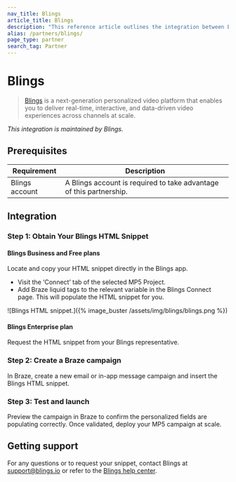 ```yaml
---
nav_title: Blings
article_title: Blings
description: "This reference article outlines the integration between Braze and Blings."
alias: /partners/blings/
page_type: partner
search_tag: Partner
---
```


# Blings

> [Blings](https://www.blings.io/) is a next-generation personalized video platform that enables you to deliver real-time, interactive, and data-driven video experiences across channels at scale.  

_This integration is maintained by Blings._

## Prerequisites  

| Requirement     | Description                                                                 |
|-----------------|-----------------------------------------------------------------------------|
| Blings account  | A Blings account is required to take advantage of this partnership.         |  

## Integration  

### Step 1: Obtain Your Blings HTML Snippet

#### Blings Business and Free plans
Locate and copy your HTML snippet directly in the Blings app.

- Visit the ‘Connect’ tab of the selected MP5 Project.
- Add Braze liquid tags to the relevant variable in the Blings Connect page. This will populate the HTML snippet for you. 

![Blings HTML snippet.]({% image_buster /assets/img/blings/blings.png %})  


#### Blings Enterprise plan
Request the HTML snippet from your Blings representative. 


### Step 2: Create a Braze campaign  

In Braze, create a new email or in-app message campaign and insert the Blings HTML snippet.

### Step 3: Test and launch  

Preview the campaign in Braze to confirm the personalized fields are populating correctly. Once validated, deploy your MP5 campaign at scale.
  

## Getting support  

For any questions or to request your snippet, contact Blings at [support@blings.io](mailto:support@blings.io) or refer to the [Blings help center](https://blings.gitbook.io/blings-knowledge-base/documentation).  
